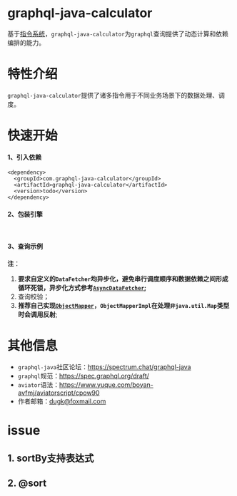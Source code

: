 # graphql-java-calculator


基于[指令系统](https://spec.graphql.org/draft/#sec-Language.Directives)，`graphql-java-calculator`为`graphql`查询提供了动态计算和依赖编排的能力。


# 特性介绍

`graphql-java-calculator`提供了诸多指令用于不同业务场景下的数据处理、调度。



# 快速开始

#### 1、引入依赖
```
<dependency>
  <groupId>com.graphql-java-calculator</groupId>
  <artifactId>graphql-java-calculator</artifactId>
  <version>todo</version>
</dependency>
```

#### 2、包装引擎

```
     
```

#### 3、查询示例


**注**：
1. **要求自定义的`DataFetcher`均异步化，避免串行调度顺序和数据依赖之间形成循环死锁，异步化方式参考[`AsyncDataFetcher`](https://github.com/graphql-java/graphql-java/blob/master/src/main/java/graphql/schema/AsyncDataFetcher.java);**
2. 查询校验；
3. **推荐自己实现[`ObjectMapper`](https://github.com/dugenkui03/graphql-java-calculator/blob/main/src/main/java/calculator/engine/ObjectMapper.java)，`ObjectMapperImpl`在处理`非java.util.Map`类型时会调用反射**;



# 其他信息

- `graphql-java`社区论坛：https://spectrum.chat/graphql-java
- `graphql`规范：https://spec.graphql.org/draft/
- `aviator`语法：https://www.yuque.com/boyan-avfmj/aviatorscript/cpow90
- 作者邮箱：dugk@foxmail.com



# issue


## 1. sortBy支持表达式

## 2. @sort